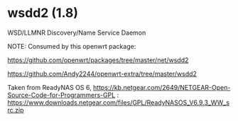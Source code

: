 # wsdd2 (1.8)
WSD/LLMNR Discovery/Name Service Daemon

NOTE: Consumed by this openwrt package:

https://github.com/openwrt/packages/tree/master/net/wsdd2

https://github.com/Andy2244/openwrt-extra/tree/master/wsdd2


Taken from ReadyNAS OS 6, https://kb.netgear.com/2649/NETGEAR-Open-Source-Code-for-Programmers-GPL :  https://www.downloads.netgear.com/files/GPL/ReadyNASOS_V6.9.3_WW_src.zip
